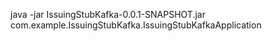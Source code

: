 java -jar IssuingStubKafka-0.0.1-SNAPSHOT.jar com.example.IssuingStubKafka.IssuingStubKafkaApplication